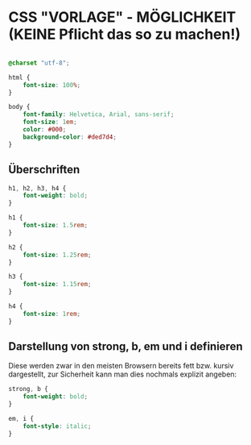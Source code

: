# CSS "VORLAGE" - MÖGLICHKEIT (KEINE Pflicht das so zu machen!)

```css

@charset "utf-8";

html {
    font-size: 100%;
}

body {
    font-family: Helvetica, Arial, sans-serif;
    font-size: 1em;
    color: #000;
    background-color: #ded7d4;
}
```


## Überschriften
```css
h1, h2, h3, h4 {
    font-weight: bold;
}

h1 {
    font-size: 1.5rem;
}

h2 {
    font-size: 1.25rem;
}

h3 {
    font-size: 1.15rem;
}

h4 {
    font-size: 1rem;
}
```


## Darstellung von strong, b, em und i definieren

Diese werden zwar in den meisten Browsern bereits fett bzw. kursiv dargestellt, zur Sicherheit kann man dies nochmals explizit angeben:
```css
strong, b {
    font-weight: bold;
}

em, i {
    font-style: italic;
}
```

